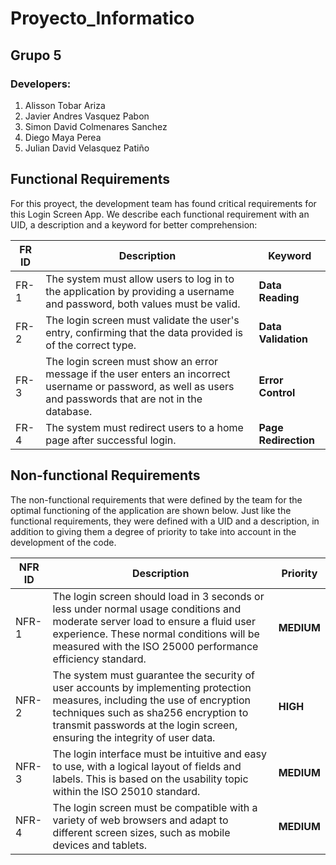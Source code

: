 # Proyecto_Informatico
## Grupo 5
### Developers:
1. Alisson Tobar Ariza
2. Javier Andres Vasquez Pabon
3. Simon David Colmenares Sanchez
4. Diego Maya Perea
5. Julian David Velasquez Patiño

## Functional Requirements
For this proyect, the development team has found critical requirements for this Login Screen App.
We describe each functional requirement with an UID, a description and a keyword for better comprehension:

| FR ID   | Description | Keyword |
| ------------- | ------------- | ------------- |
| FR-1 |  The system must allow users to log in to the application by providing a username and password, both values must be valid. | **Data Reading**  |
| FR-2 | The login screen must validate the user's entry, confirming that the data provided is of the correct type.  | **Data Validation**  |
| FR-3 | The login screen must show an error message if the user enters an incorrect username or password, as well as users and passwords that are not in the database.  | **Error Control** |
| FR-4 | The system must redirect users to a home page after successful login.  | **Page Redirection**  |

## Non-functional Requirements
The non-functional requirements that were defined by the team for the optimal functioning of the application are shown below. Just like the functional requirements, they were defined with a UID and a description, in addition to giving them a degree of priority to take into account in the development of the code.

| NFR ID | Description | Priority |
| ------------- | ------------- | ------------- |
| NFR-1 | The login screen should load in 3 seconds or less under normal usage conditions and moderate server load to ensure a fluid user experience. These normal conditions will be measured with the ISO 25000 performance efficiency standard. | **MEDIUM** |
| NFR-2 | The system must guarantee the security of user accounts by implementing protection measures, including the use of encryption techniques such as sha256 encryption to transmit passwords at the login screen, ensuring the integrity of user data. | **HIGH** |
| NFR-3 | The login interface must be intuitive and easy to use, with a logical layout of fields and labels. This is based on the usability topic within the ISO 25010 standard. | **MEDIUM** |
| NFR-4 | The login screen must be compatible with a variety of web browsers and adapt to different screen sizes, such as mobile devices and tablets. | **MEDIUM** |